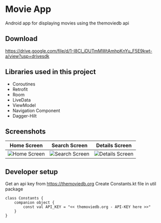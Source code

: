 # Movie App
Android app for displaying movies using the themoviedb api


## Download
https://drive.google.com/file/d/1-I8CI_iDUTmMWtAmhpKnYu_F5E9kwt-a/view?usp=drivesdk


## Libraries used in this project
* Coroutines
* Retrofit
* Room
* LiveData
* ViewModel
* Navigation Component
* Dagger-Hilt


## Screenshots
Home Screen|Search Screen|Details Screen
:---------:|:-----------:|:------------:
![Home Screen](https://user-images.githubusercontent.com/57591490/89486770-39660700-d7bd-11ea-9001-8f5aaa4141fd.jpg) | ![Search Screen](https://user-images.githubusercontent.com/57591490/89486781-3ff47e80-d7bd-11ea-9a25-b1d03fde82c0.jpg) | ![Details Screen](https://user-images.githubusercontent.com/57591490/89486790-44b93280-d7bd-11ea-9da1-20898dff69ec.jpg)


## Developer setup
Get an api key from https://themoviedb.org
Create Constants.kt file in util package
```
class Constants {
    companion object {
        const val API_KEY = "<< themoviedb.org - API-KEY here >>"
    }
}
```
